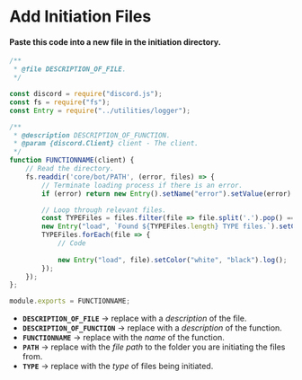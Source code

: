 # Add Initiation Files
#### Paste this code into a new file in the initiation directory.
```js
/**
 * @file DESCRIPTION_OF_FILE.
 */

const discord = require("discord.js");
const fs = require("fs");
const Entry = require("../utilities/logger");

/**
 * @description DESCRIPTION_OF_FUNCTION.
 * @param {discord.Client} client - The client.
 */
function FUNCTIONNAME(client) {
    // Read the directory.
    fs.readdir('core/bot/PATH', (error, files) => {
        // Terminate loading process if there is an error.
        if (error) return new Entry().setName("error").setValue(error).setColor({ backGround: "red" }).log();

        // Loop through relevant files.
        const TYPEFiles = files.filter(file => file.split('.').pop() === 'js');
        new Entry("load", `Found ${TYPEFiles.length} TYPE files.`).setColor("grey").log();
        TYPEFiles.forEach(file => {
            // Code
            
            new Entry("load", file).setColor("white", "black").log();
        });
    });
};

module.exports = FUNCTIONNAME;
```
* **`DESCRIPTION_OF_FILE`** → replace with a *description* of the file.
* **`DESCRIPTION_OF_FUNCTION`** → replace with a *description* of the function.
* **`FUNCTIONNAME`** → replace with the *name* of the function.
* **`PATH`** → replace with the *file path* to the folder you are initiating the files from.
* **`TYPE`** → replace with the *type* of files being initiated.